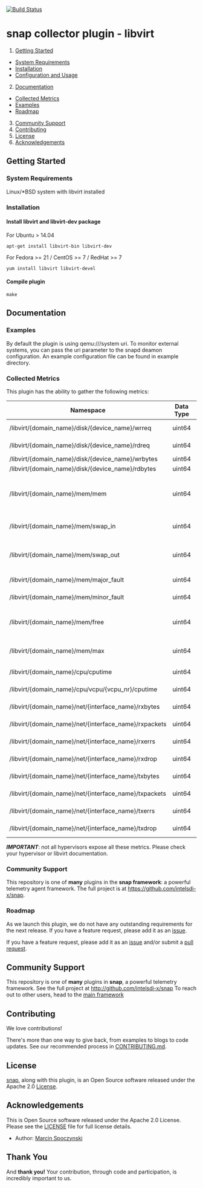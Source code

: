 [![Build Status](https://api.travis-ci.org/intelsdi-x/snap-plugin-collector-libvirt.svg)](https://travis-ci.org/intelsdi-x/snap-plugin-collector-libvirt )
# snap collector plugin - libvirt

1. [Getting Started](#getting-started)
  * [System Requirements](#system-requirements)
  * [Installation](#installation)
  * [Configuration and Usage](configuration-and-usage)
2. [Documentation](#documentation)
  * [Collected Metrics](#collected-metrics)
  * [Examples](#examples)
  * [Roadmap](#roadmap)
3. [Community Support](#community-support)
4. [Contributing](#contributing)
5. [License](#license)
6. [Acknowledgements](#acknowledgements)

## Getting Started

### System Requirements

Linux/*BSD system with libvirt installed

### Installation

#### Install libvirt and libvirt-dev package

For Ubuntu > 14.04
```
apt-get install libvirt-bin libvirt-dev
```
For Fedora >= 21 / CentOS >= 7 / RedHat >= 7
```
yum install libvirt libvirt-devel
```

#### Compile plugin
```
make
```

## Documentation

### Examples

By default the plugin is using qemu:///system uri. To monitor external
systems, you can pass the uri parameter to the snapd deamon configuration.
An example configuration file can be found in example directory.


### Collected Metrics
This plugin has the ability to gather the following metrics:

Namespace | Data Type | Description
----------|-----------|-----------------------
/libvirt/{domain_name}/disk/{device_name}/wrreq| uint64|Write Requests
/libvirt/{domain_name}/disk/{device_name}/rdreq| uint64|Read Requests
/libvirt/{domain_name}/disk/{device_name}/wrbytes| uint64|Write Bytes
/libvirt/{domain_name}/disk/{device_name}/rdbytes| uint64|Read Bytes
/libvirt/{domain_name}/mem/mem| uint64|Amount of memory specified on domain creation
/libvirt/{domain_name}/mem/swap_in| uint64|Amount of memory swapped in
/libvirt/{domain_name}/mem/swap_out| uint64|Amount of memory swapped out
/libvirt/{domain_name}/mem/major_fault| uint64|Number of major faults
/libvirt/{domain_name}/mem/minor_fault| uint64|Number of minor faults
/libvirt/{domain_name}/mem/free| uint64|Total amount of free memory
/libvirt/{domain_name}/mem/max| uint64|Total amount of memory
/libvirt/{domain_name}/cpu/cputime| uint64|Cputime ( all vcpus )
/libvirt/{domain_name}/cpu/vcpu/{vcpu_nr}/cputime| uint64|Cputime for one vcpu
/libvirt/{domain_name}/net/{interface_name}/rxbytes| uint64|Bytes received
/libvirt/{domain_name}/net/{interface_name}/rxpackets| uint64|Packets received
/libvirt/{domain_name}/net/{interface_name}/rxerrs| uint64|Errors on receive
/libvirt/{domain_name}/net/{interface_name}/rxdrop| uint64|Drops on receive
/libvirt/{domain_name}/net/{interface_name}/txbytes| uint64|Bytes transmitted
/libvirt/{domain_name}/net/{interface_name}/txpackets| uint64|Packets transmitted
/libvirt/{domain_name}/net/{interface_name}/txerrs| uint64|Errors on transmit
/libvirt/{domain_name}/net/{interface_name}/txdrop| uint64|Drops on transmit

**_IMPORTANT_**: not all hypervisors expose all these metrics. Please check
your hypervisor or libvirt documentation.

### Community Support
This repository is one of **many** plugins in the **snap framework**: a powerful telemetry agent framework.
The full project is at https://github.com/intelsdi-x/snap.

### Roadmap
As we launch this plugin, we do not have any outstanding requirements for the next release. If you have a feature request, please add it as an [issue](https://github.com/intelsdi-x/snap-plugin-collector-libvirt/issues).

If you have a feature request, please add it as an [issue](https://github.com/intelsdi-x/snap-plugin-collector-libvirt/issues/new) and/or submit a [pull request](https://github.com/intelsdi-x/snap-plugin-collector-libvirt/pulls).

## Community Support
This repository is one of **many** plugins in **snap**, a powerful telemetry framework. See the full project at http://github.com/intelsdi-x/snap To reach out to other users, head to the [main framework](https://github.com/intelsdi-x/snap#community-support)

## Contributing
We love contributions!

There's more than one way to give back, from examples to blogs to code updates. See our recommended process in [CONTRIBUTING.md](CONTRIBUTING.md).

## License
[snap](http://github.com/intelsdi-x/snap), along with this plugin, is an Open Source software released under the Apache 2.0 [License](LICENSE).

## Acknowledgements
This is Open Source software released under the Apache 2.0 License. Please see the [LICENSE](LICENSE) file for full license details.

* Author: [Marcin Spoczynski](https://github.com/sandlbn/)

## Thank You
And **thank you!** Your contribution, through code and participation, is incredibly important to us.
